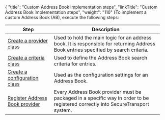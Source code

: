 {
    "title": "Custom Address Book implementation steps",
    "linkTitle": "Custom Address Book implementation steps",
    "weight": "110"
}To implement a custom Address Book (AB), execute the following steps:

<table>
   <thead>
      <tr>
<th class="HeadE-Column1-Header1">Step         </th>
<th class="HeadD-Column1-Header1">Description         </th>
      </tr>
   </thead>
   <tbody>
      <tr>
         <td><a href="../ab_provider_class" class="MCXref xref">Create a provider class</a>         </td>
         <td>Used to hold the main logic for an address book. It is responsible for returning Address Book entries specified by search criteria.         </td>
      </tr>
      <tr>
         <td><a href="../ab_criterion_class" class="MCXref xref">Create a criteria class</a>         </td>
         <td>Used to define the Address Book search criteria for entries.         </td>
      </tr>
      <tr>
         <td><a href="../ab_confi_class" class="MCXref xref">Create a configuration class</a>         </td>
         <td>Used as the configuration settings for an Address Book.         </td>
      </tr>
      <tr>
         <td><a href="../ab_register_provider" class="MCXref xref">Register Address Book provider</a>         </td>
         <td>Every Address Book provider must be packaged in a specific way in order to be registered correctly into <span class="mc-variable suite_variables.SecureTransportName variable">SecureTransport</span> system.         </td>
      </tr>
   </tbody>
</table>
